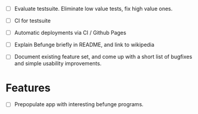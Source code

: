 - [ ] Evaluate testsuite. Eliminate low value tests, fix high value ones.
- [ ] CI for testsuite
- [ ] Automatic deployments via CI / Github Pages
- [ ] Explain Befunge briefly in README, and link to wikipedia
- [ ] Document existing feature set, and come up with a short list of bugfixes and simple usability improvements.


# Features
- [ ] Prepopulate app with interesting befunge programs.

